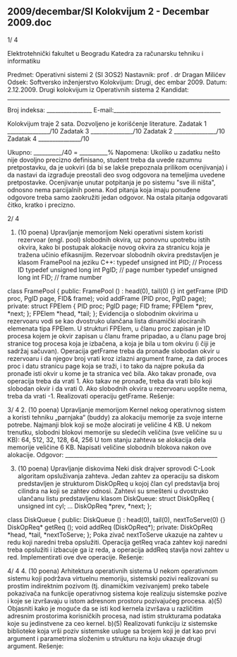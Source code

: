 2009/decembar/SI Kolokvijum 2 - Decembar 2009.doc
--------------------------------------------------------------------------------


1/  4 
 
Elektrotehnički fakultet u Beogradu 
Katedra za računarsku tehniku i informatiku 
 
Predmet: Operativni sistemi 2 (SI  3OS2) 
Nastavnik: prof . dr Dragan Milićev 
Odsek: Softversko inženjerstvo 
Kolokvijum: Drugi, dec embar 2009. 
Datum: 2.12.2009. 
Drugi kolokvijum iz Operativnih sistema 2 
Kandidat:
 _____________________________________________________________ 
Broj indeksa: ________________  E-mail:______________________________________ 
 
Kolokvijum traje 2 sata. Dozvoljeno je korišćenje literature. 
Zadatak 1 _______________/10   Zadatak 3 _______________/10 
Zadatak 2 _______________/10   Zadatak 4 _______________/10 
 
 
Ukupno: __________/40 = __________% 
Napomena: Ukoliko u zadatku nešto nije dovoljno precizno definisano, student treba da 
uvede razumnu pretpostavku, da je uokviri (da bi se lakše prepoznala prilikom ocenjivanja) i 
da  nastavi da  izgrađuje  preostali  deo  svog  odgovora  na  temeljima  uvedene  pretpostavke. 
Ocenjivanje unutar potpitanja je po sistemu "sve ili ništa", odnosno nema parcijalnih poena. 
Kod pitanja koja imaju ponuđene odgovore treba samo zaokružiti jedan odgovor. Na ostala 
pitanja odgovarati čitko, kratko i precizno. 
 

2/  4 
1. (10 poena) Upravljanje memorijom 
Neki operativni sistem koristi rezervoar (engl. pool) slobodnih okvira, uz ponovnu upotrebu 
istih  okvira, kako  bi  postupak  alokacije  novog  okvira  za  stranicu  koja  je  tražena  učinio 
efikasnijim. Rezervoar slobodnih okvira predstavljen je klasom 
FramePool na jeziku C++: 
typedef unsigned int PID;  // Process ID 
typedef unsigned long int PgID;   // page number 
typedef unsigned long int FID;    // frame number 
 
class FramePool { 
public: 
  FramePool () : head(0), tail(0) {} 
  int  getFrame (PID proc, PgID page, FID& frame); 
  void addFrame (PID proc, PgID page); 
private: 
  struct FPElem { 
    PID proc; 
    PgID page; 
    FID frame; 
    FPElem *prev, *next; 
  }; 
  FPElem *head, *tail; 
}; 
Evidencija o slobodnim okvirima u rezervoaru vodi se kao dvostruko ulančana lista dinamički 
alociranih elemenata tipa FPElem. U strukturi FPElem, u članu proc zapisan je ID procesa 
kojem     je okvir zapisan u članu 
frame pripadao, a u članu page broj stranice tog procesa koja 
je izbačena, a koja je bila u tom okviru (i čiji je sadržaj sačuvan). Operacija 
getFrame treba 
da pronađe slobodan okvir u rezervoaru i da njegov broj vrati kroz izlazni argument frame, za 
dati proces proc i datu stranicu page koja se traži, i to tako da najpre pokuša da pronađe isti 
okvir u kome je ta stranica već bila. Ako takav pronađe, ova operacija treba da vrati 1. Ako 
takav ne pronađe, treba da vrati bilo koji slobodan okvir i da vrati 0. Ako slobodnih okvira u 
rezervoaru uopšte nema, treba da vrati -1. 
Realizovati operaciju 
getFrame. 
Rešenje: 
 
 

3/  4 
2. (10 poena) Upravljanje memorijom 
Kernel nekog operativnog sistem  a koristi tehniku „parnjaka“  (buddy) za alokaciju memorije 
za svoje interne potrebe. Najmanji blok koji se može alocirati je veličine 4 KB.     U nekom 
trenutku, slobodni blokovi memorije su sledećih veličina (sve veličine su u KB): 
64, 512, 32, 128, 64, 256 
U tom stanju zahteva se alokacija dela memorije veličine 6 KB. Napisati veličine slobodnih 
blokova nakon ove alokacije. 
Odgovor: ______________________________________________________ 
 
3. (10 poena) Upravljanje diskovima 
Neki disk drajver sprovodi C-Look algoritam opsluživanja zahteva. Jedan zahtev za operaciju 
sa diskom predstavljen je strukturom 
DiskOpReq u kojoj član cyl predstavlja broj cilindra na 
koji se zahtev odnosi. Zahtevi su smešteni u dvostruko ulančanu listu predstavljenu klasom 
DiskQueue: 
struct DiskOpReq { 
  unsigned int cyl; 
  ... 
  DiskOpReq *prev, *next; 
}; 
 
class DiskQueue { 
public: 
  DiskQueue () : head(0), tail(0), nextToServe(0) {} 
  DiskOpReq* getReq (); 
  void addReq (DiskOpReq*); 
private: 
  DiskOpReq *head, *tail, *nextToServe; 
}; 
Poka zivač nextToServe ukazuje  na  zahtev  u  redu  koji  naredni  treba  opslužiti.  Operacija 
getReq vraća zahtev koji naredni treba opslužiti i izbacuje ga iz reda, a operacija addReq 
stavlja novi zahtev u red. Implementirati ove dve operacije. 
Rešenje: 
 
 
 
 
 
 
 
 

4/  4 
4. (10 poena) Arhitektura operativnih sistema 
U nekom operativnom sistemu koji podržava virtuelnu memoriju, sistemski pozivi realizovani 
su  prostim  indirektnim  pozivom  (tj.  dinamičkim  vezivanjem)  preko  tabele  pokazivača  na 
funkcije operativnog sistema koje realizuju sistemske pozive i koje se izvršavaju u istom 
adresnom prostoru pozivajućeg procesa. 
a)(5) Objasniti kako  je  moguće  da  se  isti  kod  kernela  izvršava  u  različitim  adresnim 
prostorima korisničkih procesa, nad istim strukturama podataka koje su jedinstvene za ceo 
kernel. 
b)(5) Realizovati  funkciju  iz  sistemske  biblioteke  koja  vrši  poziv  sistemske  usluge  sa 
brojem koji je dat kao prvi argument i parametrima složenim u strukturu na koju ukazuje 
drugi argument. 
Rešenje: 